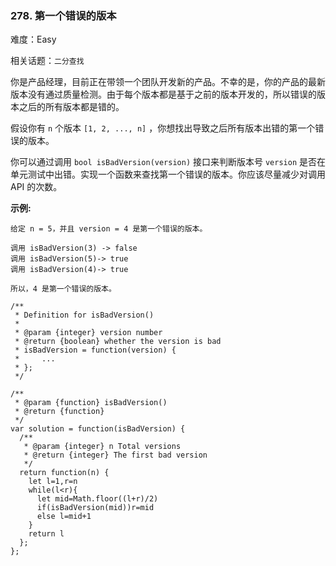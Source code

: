 ### 278. 第一个错误的版本

难度：Easy

相关话题：`二分查找`

你是产品经理，目前正在带领一个团队开发新的产品。不幸的是，你的产品的最新版本没有通过质量检测。由于每个版本都是基于之前的版本开发的，所以错误的版本之后的所有版本都是错的。



假设你有  `n`  个版本  `[1, 2, ..., n]` ，你想找出导致之后所有版本出错的第一个错误的版本。



你可以通过调用 `bool isBadVersion(version)` 接口来判断版本号  `version`  是否在单元测试中出错。实现一个函数来查找第一个错误的版本。你应该尽量减少对调用 API 的次数。



**示例:** 



```
给定 n = 5，并且 version = 4 是第一个错误的版本。

调用 isBadVersion(3) -> false
调用 isBadVersion(5)-> true
调用 isBadVersion(4)-> true

所以，4 是第一个错误的版本。
```

```
/**
 * Definition for isBadVersion()
 * 
 * @param {integer} version number
 * @return {boolean} whether the version is bad
 * isBadVersion = function(version) {
 *     ...
 * };
 */

/**
 * @param {function} isBadVersion()
 * @return {function}
 */
var solution = function(isBadVersion) {
  /**
   * @param {integer} n Total versions
   * @return {integer} The first bad version
   */
  return function(n) {
    let l=1,r=n
    while(l<r){
      let mid=Math.floor((l+r)/2)
      if(isBadVersion(mid))r=mid
      else l=mid+1
    }
    return l
  };
};
```

